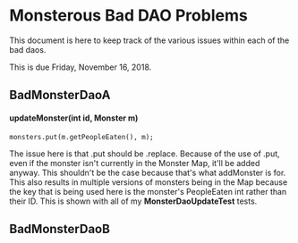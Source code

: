 # Monsterous Bad DAO Problems

This document is here to keep track of the various issues within each of the bad daos.

This is due Friday, November 16, 2018.

## BadMonsterDaoA

#### updateMonster(int id, Monster m)

	monsters.put(m.getPeopleEaten(), m);

The issue here is that .put should be .replace.  Because of the use of .put, even if the monster isn't currently in the Monster Map, it'll be added anyway.  This shouldn't be the case because that's what addMonster is for.  This also results in multiple versions of monsters being in the Map because the key that is being used here is the monster's PeopleEaten int rather than their ID.  This is shown with all of my **MonsterDaoUpdateTest** tests.


## BadMonsterDaoB